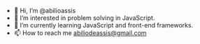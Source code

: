 - 👋 Hi, I’m @abilioassis
- 👀 I’m interested in problem solving in JavaScript.
- 🌱 I’m currently learning JavaScript and front-end frameworks.
- 📫 How to reach me abiliodeassis@gmail.com

<!---
abilioassis/abilioassis is a ✨ special ✨ repository because its `README.md` (this file) appears on your GitHub profile.
You can click the Preview link to take a look at your changes.
--->
